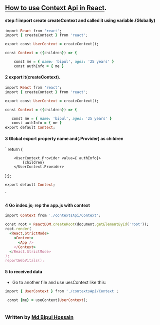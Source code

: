 ## [How to use Context Api in React](https://reactjs.org/docs/context.html).

 #### step:1 import create createContext and called it using variable.(Globally)
 
```ruby
import React from 'react';
import { createContext } from 'react';

export const UserContext = createContext();

const Context = ({children}) => {

    const me = { name: 'bipul', ages: '25 years' }
    const authInfo = { me }
```

 #### 2 export it(createContext).
 ```ruby
import React from 'react';
import { createContext } from 'react';

export const UserContext = createContext();

const Context = ({children}) => {

    const me = { name: 'bipul', ages: '25 years' }
    const authInfo = { me }
export default Context;
```
 
#### 3 Global export property name and(.Provider) as children

`
  return (
  
        <UserContext.Provider value={ authInfo}>
            {children}
        </UserContext.Provider> 
        
 );};
 ```ruby
export default Context;
```
`
#### 4 Go index.js; rep the app.js with context

```ruby
import Context from './contextsApi/Context';

const root = ReactDOM.createRoot(document.getElementById('root'));
root.render(
  <React.StrictMode>
    <Context>
      <App />
    </Context>
  </React.StrictMode>
);
reportWebVitals();

```

#### 5 to received data
* Go to another file and use uesContext like this:

```ruby
import { UserContext } from './contextsApi/Context';

 const {me} = useContext(UserContext);
 
 ```
### Written by [Md Bipul Hossain](https://web.facebook.com/bipulFB)
